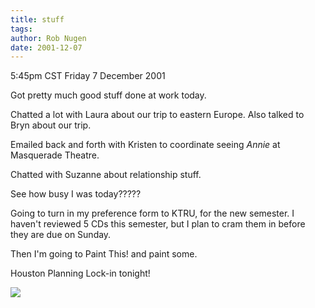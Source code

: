 ```yaml
---
title: stuff
tags: 
author: Rob Nugen
date: 2001-12-07
---
```


<title></title>
<p class=date>5:45pm CST Friday 7 December 2001</p>

<p>Got pretty much good stuff done at work today.</p>

<p>Chatted a lot with Laura about our trip to eastern Europe.  Also
talked to Bryn about our trip.</p>

<p>Emailed back and forth with Kristen to coordinate seeing
<em>Annie</em> at Masquerade Theatre.</p>

<p>Chatted with Suzanne about relationship stuff.</p>

<p>See how busy I was today?????</p>

<p>Going to turn in my preference form to KTRU, for the new semester.
I haven't reviewed 5 CDs this semester, but I plan to cram them in
before they are due on Sunday.</p>

<p>Then I'm going to Paint This! and paint some.</p>

<p>Houston Planning Lock-in tonight!</p>

<p><img src='/images/rob/wL-ROB.gif'/></p>


